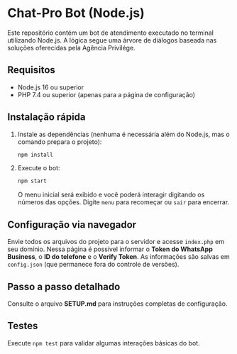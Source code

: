 # Chat-Pro Bot (Node.js)

Este repositório contém um bot de atendimento executado no terminal utilizando Node.js. A lógica segue uma árvore de diálogos baseada nas soluções oferecidas pela Agência Privilége.

## Requisitos

- Node.js 16 ou superior
- PHP 7.4 ou superior (apenas para a página de configuração)

## Instalação rápida

1. Instale as dependências (nenhuma é necessária além do Node.js, mas o comando prepara o projeto):
   ```bash
   npm install
   ```
2. Execute o bot:
   ```bash
   npm start
   ```
   O menu inicial será exibido e você poderá interagir digitando os números das opções. Digite `menu` para recomeçar ou `sair` para encerrar.

## Configuração via navegador

Envie todos os arquivos do projeto para o servidor e acesse `index.php` em seu domínio. Nessa página é possível informar o **Token do WhatsApp Business**, o **ID do telefone** e o **Verify Token**. As informações são salvas em `config.json` (que permanece fora do controle de versões).

## Passo a passo detalhado

Consulte o arquivo **SETUP.md** para instruções completas de configuração.

## Testes

Execute `npm test` para validar algumas interações básicas do bot.
